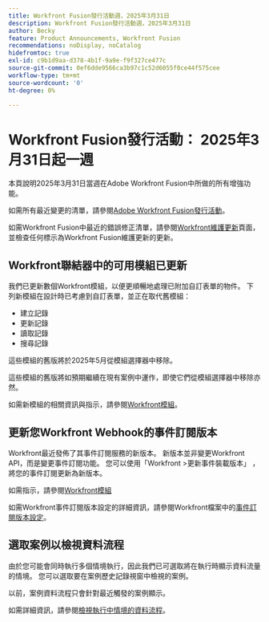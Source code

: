 ```yaml
---
title: Workfront Fusion發行活動週，2025年3月31日
description: Workfront Fusion發行活動週，2025年3月31日
author: Becky
feature: Product Announcements, Workfront Fusion
recommendations: noDisplay, noCatalog
hidefromtoc: true
exl-id: c9b1d9aa-d378-4b1f-9a9e-f9f327ce477c
source-git-commit: 0ef6dde9566ca3b97c1c52d6055f0ce44f575cee
workflow-type: tm+mt
source-wordcount: '0'
ht-degree: 0%

---
```


# Workfront Fusion發行活動： 2025年3月31日起一週

本頁說明2025年3月31日當週在Adobe Workfront Fusion中所做的所有增強功能。

如需所有最近變更的清單，請參閱[Adobe Workfront Fusion發行活動](/help/workfront-fusion/fusion-product-releases/fusion-release-activity.md)。

如需Workfront Fusion中最近的錯誤修正清單，請參閱[Workfront維護更新](https://experienceleague.adobe.com/en/docs/workfront-known-issues/releases/current-updates)頁面，並檢查任何標示為Workfront Fusion維護更新的更新。

## Workfront聯結器中的可用模組已更新

我們已更新數個Workfront模組，以便更順暢地處理已附加自訂表單的物件。 下列新模組在設計時已考慮到自訂表單，並正在取代舊模組：

* 建立記錄
* 更新記錄
* 讀取記錄
* 搜尋記錄

這些模組的舊版將於2025年5月從模組選擇器中移除。

這些模組的舊版將如預期繼續在現有案例中運作，即使它們從模組選擇器中移除亦然。

如需新模組的相關資訊與指示，請參閱[Workfront模組](/help/workfront-fusion/references/apps-and-modules/adobe-connectors/workfront-modules.md)。

## 更新您Workfront Webhook的事件訂閱版本

Workfront最近發佈了其事件訂閱服務的新版本。 新版本並非變更Workfront API，而是變更事件訂閱功能。 您可以使用「Workfront >更新事件裝載版本」 ，將您的事件訂閱更新為新版本。

如需指示，請參閱[Workfront模組](/help/workfront-fusion/references/apps-and-modules/adobe-connectors/workfront-modules.md)

如需Workfront事件訂閱版本設定的詳細資訊，請參閱Workfront檔案中的[事件訂閱版本設定](https://experienceleague.adobe.com/en/docs/workfront/using/adobe-workfront-api/event-subscriptions/event-subs-versioning)。

## 選取案例以檢視資料流程

由於您可能會同時執行多個情境執行，因此我們已可選取將在執行時顯示資料流量的情境。 您可以選取要在案例歷史記錄視窗中檢視的案例。

以前，案例資料流程只會針對最近觸發的案例顯示。

如需詳細資訊，請參閱[檢視執行中情境的資料流程](/help/workfront-fusion/manage-scenarios/view-scenario-data-flow.md)。
